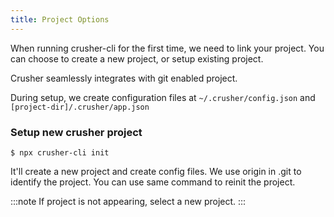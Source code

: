 ```yaml
---
title: Project Options
---
```


<head>
  <title>Basic usage | Maintain a Global Configuration File</title>
  <meta
    name="description"
    content="Set and print configuration values from project config files and the global CLI config file with Ionic CLI. Read to learn more about Capacitor configuration."
  />
</head>

When running crusher-cli for the first time, we need to link your project. You can choose to create a new project, or setup existing project.

Crusher seamlessly integrates with git enabled project.

During setup, we create configuration files at `~/.crusher/config.json` and `[project-dir]/.crusher/app.json`

### Setup new crusher project

```shell
$ npx crusher-cli init
```

It'll create a new project and create config files. We use origin in .git to identify the project. You can use same command to reinit the project.

:::note
 If project is not appearing, select a new project.
:::
